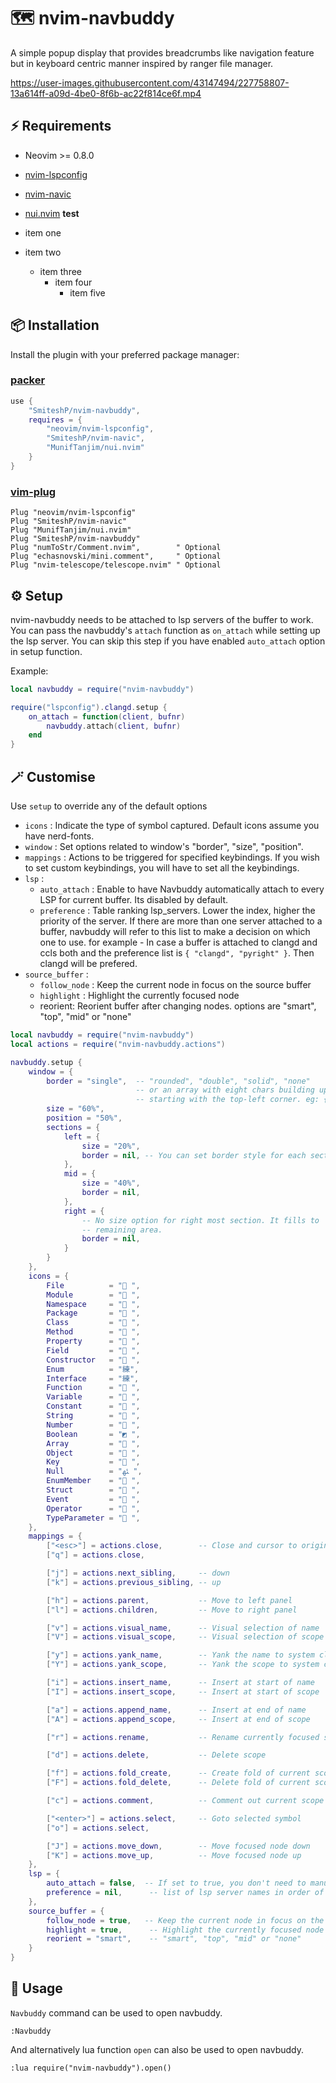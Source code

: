 # 🗺️ nvim-navbuddy

A simple popup display that provides breadcrumbs like navigation feature but
in keyboard centric manner inspired by ranger file manager.

https://user-images.githubusercontent.com/43147494/227758807-13a614ff-a09d-4be0-8f6b-ac22f814ce6f.mp4

## ⚡️ Requirements

* Neovim >= 0.8.0
* [nvim-lspconfig](https://github.com/neovim/nvim-lspconfig)
* [nvim-navic](https://github.com/SmiteshP/nvim-navic)
* [nui.nvim](https://github.com/MunifTanjim/nui.nvim)
**test**

* item one
* item two
  * item three
     * item four
         * item five


## 📦 Installation

Install the plugin with your preferred package manager:

### [packer](https://github.com/wbthomason/packer.nvim)

```lua
use {
    "SmiteshP/nvim-navbuddy",
    requires = {
        "neovim/nvim-lspconfig",
        "SmiteshP/nvim-navic",
        "MunifTanjim/nui.nvim"
    }
}
```

### [vim-plug](https://github.com/junegunn/vim-plug)

```vim
Plug "neovim/nvim-lspconfig"
Plug "SmiteshP/nvim-navic"
Plug "MunifTanjim/nui.nvim"
Plug "SmiteshP/nvim-navbuddy"
Plug "numToStr/Comment.nvim",        " Optional
Plug "echasnovski/mini.comment",     " Optional
Plug "nvim-telescope/telescope.nvim" " Optional
```

## ⚙️ Setup

nvim-navbuddy needs to be attached to lsp servers of the buffer to work. You can pass the
navbuddy's `attach` function as `on_attach` while setting up the lsp server. You can skip this
step if you have enabled `auto_attach` option in setup function.

Example:
```lua
local navbuddy = require("nvim-navbuddy")

require("lspconfig").clangd.setup {
    on_attach = function(client, bufnr)
        navbuddy.attach(client, bufnr)
    end
}
```

## 🪄 Customise

Use `setup` to override any of the default options

* `icons` : Indicate the type of symbol captured. Default icons assume you have nerd-fonts.
* `window` : Set options related to window's "border", "size", "position".
* `mappings` : Actions to be triggered for specified keybindings. If you wish to set custom keybindings, you will have to set all the keybindings.
* `lsp` :
	* `auto_attach` : Enable to have Navbuddy automatically attach to every LSP for current buffer. Its disabled by default.
	* `preference` : Table ranking lsp_servers. Lower the index, higher the priority of the server. If there are more than one server attached to a buffer, navbuddy will refer to this list to make a decision on which one to use.
			for example - In case a buffer is attached to clangd and ccls both and the preference list is `{ "clangd", "pyright" }`. Then clangd will be prefered.
* `source_buffer` :
	* `follow_node` : Keep the current node in focus on the source buffer
	* `highlight` : Highlight the currently focused node
	* reorient: Reorient buffer after changing nodes. options are "smart", "top", "mid" or "none"

```lua
local navbuddy = require("nvim-navbuddy")
local actions = require("nvim-navbuddy.actions")

navbuddy.setup {
    window = {
        border = "single",  -- "rounded", "double", "solid", "none"
                            -- or an array with eight chars building up the border in a clockwise fashion
                            -- starting with the top-left corner. eg: { "╔", "═" ,"╗", "║", "╝", "═", "╚", "║" }.
        size = "60%",
        position = "50%",
        sections = {
            left = {
                size = "20%",
                border = nil, -- You can set border style for each section individually as well.
            },
            mid = {
                size = "40%",
                border = nil,
            },
            right = {
                -- No size option for right most section. It fills to
                -- remaining area.
                border = nil,
            }
        }
    },
    icons = {
        File          = " ",
        Module        = " ",
        Namespace     = " ",
        Package       = " ",
        Class         = " ",
        Method        = " ",
        Property      = " ",
        Field         = " ",
        Constructor   = " ",
        Enum          = "練",
        Interface     = "練",
        Function      = " ",
        Variable      = " ",
        Constant      = " ",
        String        = " ",
        Number        = " ",
        Boolean       = "◩ ",
        Array         = " ",
        Object        = " ",
        Key           = " ",
        Null          = "ﳠ ",
        EnumMember    = " ",
        Struct        = " ",
        Event         = " ",
        Operator      = " ",
        TypeParameter = " ",
    },
    mappings = {
        ["<esc>"] = actions.close,        -- Close and cursor to original location
        ["q"] = actions.close,

        ["j"] = actions.next_sibling,     -- down
        ["k"] = actions.previous_sibling, -- up

        ["h"] = actions.parent,           -- Move to left panel
        ["l"] = actions.children,         -- Move to right panel

        ["v"] = actions.visual_name,      -- Visual selection of name
        ["V"] = actions.visual_scope,     -- Visual selection of scope

        ["y"] = actions.yank_name,        -- Yank the name to system clipboard "+
        ["Y"] = actions.yank_scope,       -- Yank the scope to system clipboard "+

        ["i"] = actions.insert_name,      -- Insert at start of name
        ["I"] = actions.insert_scope,     -- Insert at start of scope

        ["a"] = actions.append_name,      -- Insert at end of name
        ["A"] = actions.append_scope,     -- Insert at end of scope

        ["r"] = actions.rename,           -- Rename currently focused symbol

        ["d"] = actions.delete,           -- Delete scope

        ["f"] = actions.fold_create,      -- Create fold of current scope
        ["F"] = actions.fold_delete,      -- Delete fold of current scope

        ["c"] = actions.comment,          -- Comment out current scope

        ["<enter>"] = actions.select,     -- Goto selected symbol
        ["o"] = actions.select,

        ["J"] = actions.move_down,        -- Move focused node down
        ["K"] = actions.move_up,          -- Move focused node up
    },
    lsp = {
        auto_attach = false,  -- If set to true, you don't need to manually use attach function
        preference = nil,      -- list of lsp server names in order of preference
    },
    source_buffer = {
        follow_node = true,   -- Keep the current node in focus on the source buffer
        highlight = true,      -- Highlight the currently focused node
        reorient = "smart",    -- "smart", "top", "mid" or "none"
    }
}
```

## 🚀 Usage

`Navbuddy` command can be used to open navbuddy.

```
:Navbuddy
```

And alternatively lua function `open` can also be used to open navbuddy.

```
:lua require("nvim-navbuddy").open()
```

